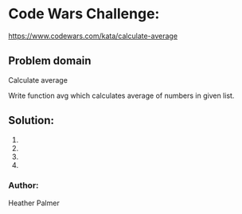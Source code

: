 # Code Wars Challenge:
https://www.codewars.com/kata/calculate-average

## Problem domain
Calculate average

Write function avg which calculates average of numbers in given list.


## Solution:
1.
2.
3.
4.

### Author:
Heather Palmer


